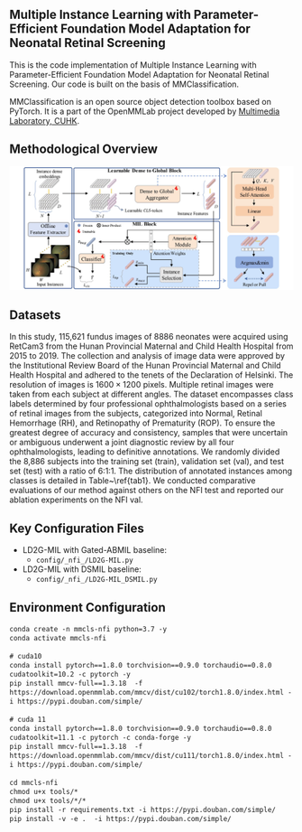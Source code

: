 ## Multiple Instance Learning with Parameter-Efficient Foundation Model Adaptation for Neonatal Retinal Screening

This is the code implementation of Multiple Instance Learning with Parameter-Efficient Foundation Model Adaptation for Neonatal Retinal Screening.
Our code is built on the basis of MMClassification.

MMClassification is an open source object detection toolbox based on PyTorch. It is a part of the OpenMMLab project developed by [Multimedia Laboratory, CUHK](http://mmlab.ie.cuhk.edu.hk/).

## Methodological Overview

<img src="./img/framework1.jpg" alt="framework" style="zoom:75%;" />

## Datasets

In this study, 115,621 fundus images of 8886 neonates were acquired using RetCam3 from the Hunan Provincial Maternal and Child Health Hospital from 2015 to 2019. The collection and analysis of image data were approved by the Institutional Review Board of the Hunan Provincial Maternal and Child Health Hospital and adhered to the tenets of the Declaration of Helsinki. The resolution of images is $1600 \times 1200$ pixels. Multiple retinal images were taken from each subject at different angles. The dataset encompasses class labels determined by four professional ophthalmologists based on a series of retinal images from the subjects, categorized into Normal, Retinal Hemorrhage (RH), and Retinopathy of Prematurity (ROP). To ensure the greatest degree of accuracy and consistency, samples that were uncertain or ambiguous underwent a joint diagnostic review by all four ophthalmologists, leading to definitive annotations. We randomly divided the 8,886 subjects into the training set (train), validation set (val), and test set (test) with a ratio of 6:1:1. The distribution of annotated instances among classes is detailed in Table~\ref{tab1}. We conducted comparative evaluations of our method against others on the NFI test and reported our ablation experiments on the NFI val.

## Key Configuration Files

* LD2G-MIL with Gated-ABMIL baseline:
  * `config/_nfi_/LD2G-MIL.py`
* LD2G-MIL with DSMIL baseline:
  * `config/_nfi_/LD2G-MIL_DSMIL.py`

## Environment Configuration

```
conda create -n mmcls-nfi python=3.7 -y
conda activate mmcls-nfi

# cuda10
conda install pytorch==1.8.0 torchvision==0.9.0 torchaudio==0.8.0 cudatoolkit=10.2 -c pytorch -y
pip install mmcv-full==1.3.18  -f https://download.openmmlab.com/mmcv/dist/cu102/torch1.8.0/index.html -i https://pypi.douban.com/simple/

# cuda 11
conda install pytorch==1.8.0 torchvision==0.9.0 torchaudio==0.8.0 cudatoolkit=11.1 -c pytorch -c conda-forge -y
pip install mmcv-full==1.3.18  -f https://download.openmmlab.com/mmcv/dist/cu111/torch1.8.0/index.html -i https://pypi.douban.com/simple/

cd mmcls-nfi
chmod u+x tools/*
chmod u+x tools/*/*
pip install -r requirements.txt -i https://pypi.douban.com/simple/
pip install -v -e .  -i https://pypi.douban.com/simple/
```
